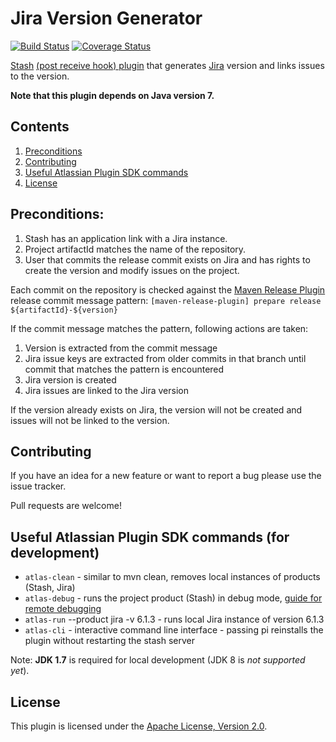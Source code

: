 # Jira Version Generator

[![Build Status](https://travis-ci.org/infobip/jira-version-generator.svg?branch=master)](https://travis-ci.org/infobip/jira-version-generator)
[![Coverage Status](https://coveralls.io/repos/infobip/jira-version-generator/badge.png?branch=master)](https://coveralls.io/r/infobip/jira-version-generator?branch=master)

[Stash](https://www.atlassian.com/software/stash) [(post receive hook) plugin](https://confluence.atlassian.com/display/STASH/Using+repository+hooks#Usingrepositoryhooks-Post-receivehooks) that generates [Jira](https://www.atlassian.com/software/jira) version and links issues to the version.

**Note that this plugin depends on Java version 7.**

## Contents

1. [Preconditions](#Preconditions)
2. [Contributing](#Contributing)
3. [Useful Atlassian Plugin SDK commands](#UsefulAtlassianPluginSDKCommands)
4. [License](#License)

## <a name="Preconditions"></a> Preconditions:

1. Stash has an application link with a Jira instance.
2. Project artifactId matches the name of the repository.
3. User that commits the release commit exists on Jira and has rights to create the version and modify issues on the project.

Each commit on the repository is checked against the [Maven Release Plugin](http://maven.apache.org/maven-release/maven-release-plugin/) release commit message pattern: `[maven-release-plugin] prepare release ${artifactId}-${version}`

If the commit message matches the pattern, following actions are taken:

1. Version is extracted from the commit message
2. Jira issue keys are extracted from older commits in that branch until commit that matches the pattern is encountered
3. Jira version is created
4. Jira issues are linked to the Jira version

If the version already exists on Jira, the version will not be created and issues will not be linked to the version.

## <a name="Contributing"></a> Contributing

If you have an idea for a new feature or want to report a bug please use the issue tracker.

Pull requests are welcome!

## <a name="UsefulAtlassianPluginSDKCommands"></a>Useful Atlassian Plugin SDK commands (for development)

- `atlas-clean` - similar to mvn clean, removes local instances of products (Stash, Jira)
- `atlas-debug` - runs the project product (Stash) in debug mode, [guide for remote debugging](https://developer.atlassian.com/display/DOCS/Creating+a+Remote+Debug+Target)
- `atlas-run` --product jira -v 6.1.3 - runs local Jira instance of version 6.1.3
- `atlas-cli` - interactive command line interface - passing pi reinstalls the plugin without restarting the stash server

Note: **JDK 1.7** is required for local development (JDK 8 is *not supported yet*).

## <a name="License"></a> License

This plugin is licensed under the [Apache License, Version 2.0](http://www.apache.org/licenses/LICENSE-2.0).